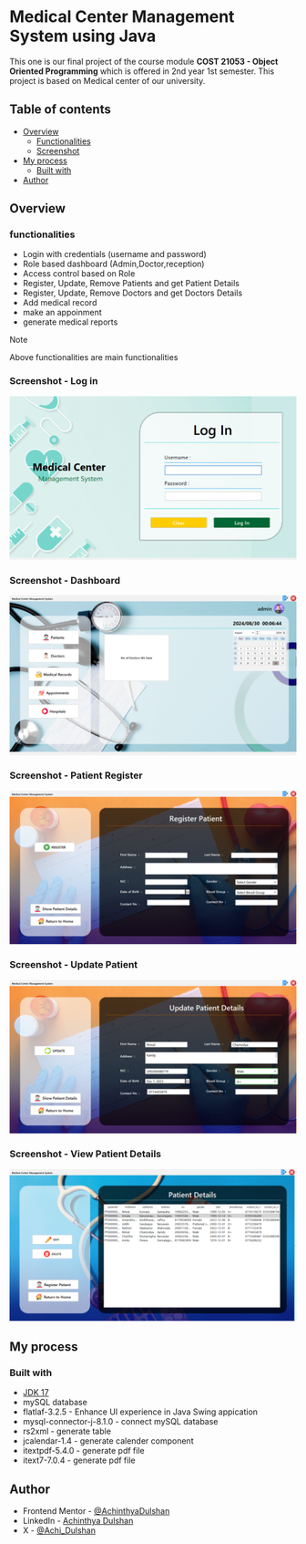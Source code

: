 # Medical Center Management System using Java

This one is our final project of the course module **COST 21053 - Object Oriented Programming** which is offered in 2nd year 1st semester. This project is based on Medical center of our university.

## Table of contents

- [Overview](#overview)
  - [Functionalities](#functionalities)
  - [Screenshot](#screenshot)
- [My process](#my-process)
  - [Built with](#built-with)
- [Author](#author)


## Overview

### functionalities

- Login with credentials (username and password) 
- Role based dashboard (Admin,Doctor,reception)
- Access control based on Role
- Register, Update, Remove Patients and get Patient Details
- Register, Update, Remove Doctors and get Doctors Details
- Add medical record
- make an appoinment
- generate medical reports

> [!NOTE]
> Above functionalities are main functionalities

### Screenshot - Log in

![](./src/images/design/logIn.png)

### Screenshot - Dashboard

![](./src/images/design/Dashboard.png)

### Screenshot - Patient Register

![](./src/images/design/RegisterPatient.png)

### Screenshot - Update Patient

![](./src/images/design/UpdatePatient.png)

### Screenshot - View Patient Details

![](./src/images/design/patientDetails.png)



## My process

### Built with

- [JDK 17](https://www.oracle.com/java/technologies/javase/jdk17-archive-downloads.html)
- mySQL database
- flatlaf-3.2.5 - Enhance UI experience in Java Swing appication
- mysql-connector-j-8.1.0 - connect mySQL database
- rs2xml - generate table 
- jcalendar-1.4 - generate calender component
- itextpdf-5.4.0 - generate pdf file
- itext7-7.0.4 - generate pdf file


## Author

<!-- - Website - [Add your name here](https://www.your-site.com) -->
- Frontend Mentor - [@AchinthyaDulshan](https://www.frontendmentor.io/profile/AchinthyaDulshan)
- LinkedIn - [Achinthya Dulshan](https://www.linkedin.com/in/achinthya-dulshan-6a0616221/)
- X - [@Achi_Dulshan](https://x.com/Achi_Dulshan)


